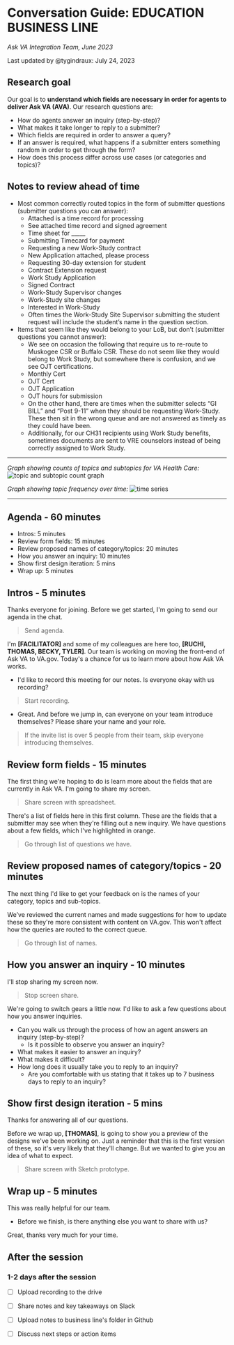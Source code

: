# Conversation Guide: EDUCATION BUSINESS LINE
*Ask VA Integration Team, June 2023*

Last updated by @tygindraux: July 24, 2023

## Research goal

Our goal is to **understand which fields are necessary in order for agents to deliver Ask VA (AVA)**. Our research questions are:

* How do agents answer an inquiry (step-by-step)?
* What makes it take longer to reply to a submitter?
* Which fields are required in order to answer a query?
* If an answer is required, what happens if a submitter enters something random in order to get through the form?
* How does this process differ across use cases (or categories and topics)?

## Notes to review ahead of time

* Most common correctly routed topics in the form of submitter questions (submitter questions you can answer):
  * Attached is a time record for processing
  * See attached time record and signed agreement
  * Time sheet for _____
  * Submitting Timecard for payment
  * Requesting a new Work-Study contract
  * New Application attached, please process
  * Requesting 30-day extension for student
  * Contract Extension request
  * Work Study Application
  * Signed Contract
  * Work-Study Supervisor changes
  * Work-Study site changes
  * Interested in Work-Study
  * Often times the Work-Study Site Supervisor submitting the student request will include the student’s name in the question section. 
* Items that seem like they would belong to your LoB, but don’t (submitter questions you cannot answer):
  * We see on occasion the following that require us to re-route to Muskogee CSR or Buffalo CSR.  These do not seem like they would belong to Work Study, but somewhere there is confusion, and we see OJT certifications.
  * Monthly Cert
  * OJT Cert
  * OJT Application
  * OJT hours for submission
  * On the other hand, there are times when the submitter selects “GI BILL” and “Post 9-11” when they should be requesting Work-Study. These then sit in the wrong queue and are not answered as timely as they could have been.
  * Additionally, for our CH31 recipients using Work Study benefits, sometimes documents are sent to VRE counselors instead of being correctly assigned to Work Study.

----

*Graph showing counts of topics and subtopics for VA Health Care:*
![topic and subtopic count graph](https://github.com/department-of-veterans-affairs/va.gov-team/blob/master/products/ask-va/research/Question%20protocol/Education/Education%20(Ch.30%2C%2033%2C%2035%2C%201606%2C%20etc.%20%26%20Work%20Study)-hsb.png)

*Graph showing topic frequency over time:*
![time series](https://github.com/department-of-veterans-affairs/va.gov-team/blob/master/products/ask-va/research/Question%20protocol/Education/Education%20(Ch.30%2C%2033%2C%2035%2C%201606%2C%20etc.%20%26%20Work%20Study)-time-series.png)

----

## Agenda - 60 minutes

* Intros: 5 minutes
* Review form fields: 15 minutes
* Review proposed names of category/topics: 20 minutes
* How you answer an inquiry: 10 minutes
* Show first design iteration: 5 mins
* Wrap up: 5 minutes

## Intros - 5 minutes

Thanks everyone for joining. Before we get started, I'm going to send our agenda in the chat.

> Send agenda.

I'm **[FACILITATOR]** and some of my colleagues are here too, **[RUCHI, THOMAS, BECKY, TYLER]**. Our team is working on moving the front-end of Ask VA to VA.gov. Today's a chance for us to learn more about how Ask VA works.

* I'd like to record this meeting for our notes. Is everyone okay with us recording?

> Start recording.

* Great. And before we jump in, can everyone on your team introduce themselves? Please share your name and your role.

> If the invite list is over 5 people from their team, skip everyone introducing themselves.

## Review form fields - 15 minutes

The first thing we're hoping to do is learn more about the fields that are currently in Ask VA. I'm going to share my screen.

> Share screen with spreadsheet.

There's a list of fields here in this first column. These are the fields that a submitter may see when they're filling out a new inquiry. We have questions about a few fields, which I've highlighted in orange.

> Go through list of questions we have.

## Review proposed names of category/topics - 20 minutes

The next thing I'd like to get your feedback on is the names of your category, topics and sub-topics.

We’ve reviewed the current names and made suggestions for how to update these so they're more consistent with content on VA.gov. This won't affect how the queries are routed to the correct queue.

> Go through list of names.

## How you answer an inquiry - 10 minutes

I'll stop sharing my screen now.

> Stop screen share.

We're going to switch gears a little now. I'd like to ask a few questions about how you answer inquiries.

* Can you walk us through the process of how an agent answers an inquiry (step-by-step)?
   * Is it possible to observe you answer an inquiry?
* What makes it easier to answer an inquiry?
* What makes it difficult?
* How long does it usually take you to reply to an inquiry?
    * Are you comfortable with us stating that it takes up to 7 business days to reply to an inquiry? 

## Show first design iteration - 5 mins

Thanks for answering all of our questions.

Before we wrap up, **[THOMAS]**, is going to show you a preview of the designs we've been working on. Just a reminder that this is the first version of these, so it's very likely that they'll change. But we wanted to give you an idea of what to expect.

> Share screen with Sketch prototype.

## Wrap up - 5 minutes

This was really helpful for our team.

* Before we finish, is there anything else you want to share with us?

Great, thanks very much for your time.

## After the session

### 1-2 days after the session
- [ ] Upload recording to the drive
- [ ] Share notes and key takeaways on Slack
- [ ] Upload notes to business line's folder in Github
- [ ] Discuss next steps or action items

